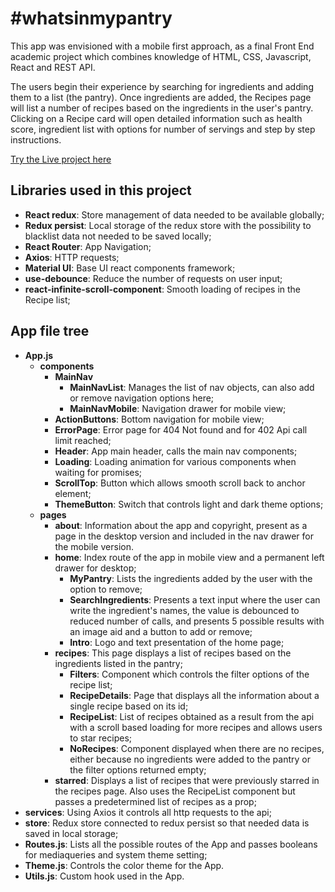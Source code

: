 # #whatsinmypantry
This app was envisioned with a mobile first approach, as a final Front End academic project which combines knowledge of HTML, CSS, Javascript, React and REST API.

The users begin their experience by searching for ingredients and adding them to a list (the pantry). Once ingredients are added, the Recipes page will list a number of recipes based on the ingredients in the user's pantry. Clicking on a Recipe card will open detailed information such as health score, ingredient list with options for number of servings and  step by step instructions.

[Try the Live project here](https://brunodeilhot.github.io/whatsinmypantry/)

## Libraries used in this project
- <b>React redux</b>: Store management of data needed to be available globally;
- <b>Redux persist</b>: Local storage of the redux store with the possibility to blacklist data not needed to be saved locally;
- <b>React Router</b>: App Navigation;
- <b>Axios</b>: HTTP requests;
- <b>Material UI</b>: Base UI react components framework;
- <b>use-debounce</b>: Reduce the number of requests on user input;
- <b>react-infinite-scroll-component</b>: Smooth loading of recipes in the Recipe list;

## App file tree
- <b>App.js</b>
    - <b>components</b>
        - <b>MainNav</b>
            - <b>MainNavList</b>: Manages the list of nav objects, can also add or remove navigation options here;
            - <b>MainNavMobile</b>: Navigation drawer for mobile view;
        - <b>ActionButtons</b>: Bottom navigation for mobile view;
        - <b>ErrorPage</b>: Error page for 404 Not found and for 402 Api call limit reached;
        - <b>Header</b>: App main header, calls the main nav components;
        - <b>Loading</b>: Loading animation for various components when waiting for promises;
        - <b>ScrollTop</b>: Button which allows smooth scroll back to anchor element;
        - <b>ThemeButton</b>: Switch that controls light and dark theme options;
    - <b>pages</b>
        - <b>about</b>: Information about the app and copyright, present as a page in the desktop version and included in the nav drawer for the mobile version.
        - <b>home</b>: Index route of the app in mobile view and a permanent left drawer for desktop;
            - <b>MyPantry</b>: Lists the ingredients added by the user with the option to remove;
            - <b>SearchIngredients</b>: Presents a text input where the user can write the ingredient's names, the value is debounced to reduced number of calls, and presents 5 possible results with an image aid and a button to add or remove;
            - <b>Intro</b>: Logo and text presentation of the home page;
        - <b>recipes</b>: This page displays a list of recipes based on the ingredients listed in the pantry;
            - <b>Filters</b>: Component which controls the filter options of the recipe list;
            - <b>RecipeDetails</b>: Page that displays all the information about a single recipe based on its id;
            - <b>RecipeList</b>: List of recipes obtained as a result from the api with a scroll based loading for more recipes and allows users to star recipes; 
            - <b>NoRecipes</b>: Component displayed when there are no recipes, either because no ingredients were added to the pantry or the filter options returned empty;
        - <b>starred</b>: Displays a list of recipes that were previously starred in the recipes page. Also uses the RecipeList component but passes a predetermined list of recipes as a prop;
- <b>services</b>: Using Axios it controls all http requests to the api;
- <b>store</b>: Redux store connected to redux persist so that needed data is saved in local storage;
- <b>Routes.js</b>: Lists all the possible routes of the App and passes booleans for mediaqueries and system theme setting;
- <b>Theme.js</b>: Controls the color theme for the App.
- <b>Utils.js</b>: Custom hook used in the App.
